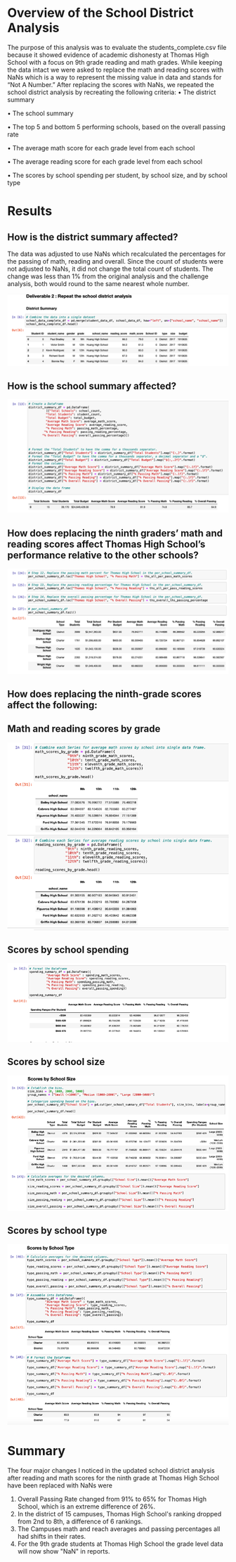 # Overview of the School District Analysis
The purpose of this analysis was to evaluate the students_complete.csv file because it showed evidence of academic dishonesty at Thomas High School with a focus on 9th grade reading and math grades. While keeping the data intact we were asked to replace the math and reading scores with NaNs which is a way to represent the missing value in data and stands for “Not A Number.” After replacing the scores with NaNs, we repeated the school district analysis by recreating the following criteria:
•	The district summary

•	The school summary

•	The top 5 and bottom 5 performing schools, based on the overall passing rate

•	The average math score for each grade level from each school

•	The average reading score for each grade level from each school

•	The scores by school spending per student, by school size, and by school type 

# Results

## How is the district summary affected?

The data was adjusted to use NaNs which recalculated the percentages for the passing of math, reading and overall. Since the count of students were not adjusted to NaNs, it did not change the total count of students. The change was less than 1% from the original analysis and the challenge analysis, both would round to the same nearest whole number. 

![image](https://github.com/lyozamp/School_District_Analysis/blob/main/images/District_summary.PNG)

## How is the school summary affected?

![image](https://github.com/lyozamp/School_District_Analysis/blob/main/images/School_summary.PNG)

## How does replacing the ninth graders’ math and reading scores affect Thomas High School’s performance relative to the other schools?

![image](https://github.com/lyozamp/School_District_Analysis/blob/main/images/ThomasHighSchoolPerformance.PNG)

## How does replacing the ninth-grade scores affect the following:

## Math and reading scores by grade

![image](https://github.com/lyozamp/School_District_Analysis/blob/main/images/MathReadingScoresByGrade.PNG)

## Scores by school spending

![image](https://github.com/lyozamp/School_District_Analysis/blob/main/images/ScoresBySchoolSpending.PNG)

## Scores by school size

![image](https://github.com/lyozamp/School_District_Analysis/blob/main/images/ScoresBySchoolSize.PNG)

## Scores by school type

![image](https://github.com/lyozamp/School_District_Analysis/blob/main/images/ScoresBySchoolType.PNG) 

# Summary
The four major changes I noticed in the updated school district analysis after reading and math scores for the ninth grade at Thomas High School have been replaced with NaNs were 
1. Overall Passing Rate changed from 91% to 65% for Thomas High School, which is an extreme difference of 26%. 
2. In the district of 15 campuses, Thomas High School's ranking dropped from 2nd to 8th, a difference of 6 rankings. 
3. The Campuses math and reach averages and passing percentages all had shifts in their rates. 
4. For the 9th grade students at Thomas High School the grade level data will now show "NaN" in reports. 


